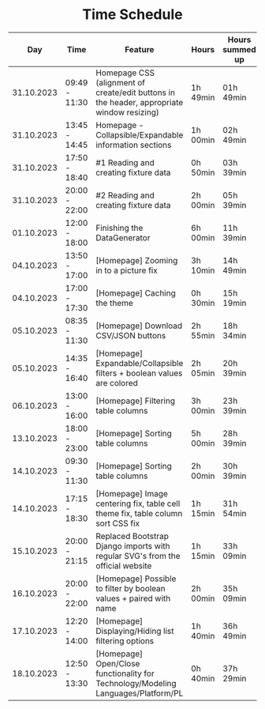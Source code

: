 <h1 align="center">Time Schedule</h1>

| Day        | Time          | Feature                                                                                    | Hours    | Hours summed up |
|------------|---------------|--------------------------------------------------------------------------------------------|----------|-----------------|
| 31.10.2023 | 09:49 - 11:30 | Homepage CSS (alignment of create/edit buttons in the header, appropriate window resizing) | 1h 49min | 01h 49min       |
| 31.10.2023 | 13:45 - 14:45 | Homepage - Collapsible/Expandable information sections                                     | 1h 00min | 02h 49min       |
| 31.10.2023 | 17:50 - 18:40 | #1 Reading and creating fixture data                                                       | 0h 50min | 03h 39min       |
| 31.10.2023 | 20:00 - 22:00 | #2 Reading and creating fixture data                                                       | 2h 00min | 05h 39min       |
| 01.10.2023 | 12:00 - 18:00 | Finishing the DataGenerator                                                                | 6h 00min | 11h 39min       |
| 04.10.2023 | 13:50 - 17:00 | [Homepage] Zooming in to a picture fix                                                     | 3h 10min | 14h 49min       |
| 04.10.2023 | 17:00 - 17:30 | [Homepage] Caching the theme                                                               | 0h 30min | 15h 19min       |
| 05.10.2023 | 08:35 - 11:30 | [Homepage] Download CSV/JSON buttons                                                       | 2h 55min | 18h 34min       |
| 05.10.2023 | 14:35 - 16:40 | [Homepage] Expandable/Collapsible filters + boolean values are colored                     | 2h 05min | 20h 39min       |
| 06.10.2023 | 13:00 - 16:00 | [Homepage] Filtering table columns                                                         | 3h 00min | 23h 39min       |
| 13.10.2023 | 18:00 - 23:00 | [Homepage] Sorting table columns                                                           | 5h 00min | 28h 39min       |
| 14.10.2023 | 09:30 - 11:30 | [Homepage] Sorting table columns                                                           | 2h 00min | 30h 39min       |
| 14.10.2023 | 17:15 - 18:30 | [Homepage] Image centering fix, table cell theme fix, table column sort CSS fix            | 1h 15min | 31h 54min       |
| 15.10.2023 | 20:00 - 21:15 | Replaced Bootstrap Django imports with regular SVG's from the official website             | 1h 15min | 33h 09min       |
| 16.10.2023 | 20:00 - 22:00 | [Homepage] Possible to filter by boolean values + paired with name                         | 2h 00min | 35h 09min       |
| 17.10.2023 | 12:20 - 14:00 | [Homepage] Displaying/Hiding list filtering options                                        | 1h 40min | 36h 49min       |
| 18.10.2023 | 12:50 - 13:30 | [Homepage] Open/Close functionality for Technology/Modeling Languages/Platform/PL          | 0h 40min | 37h 29min       |

